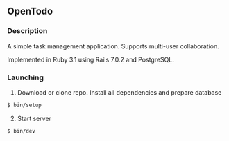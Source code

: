 
## OpenTodo

### Description

A simple task management application.
Supports multi-user collaboration.

Implemented in Ruby 3.1 using Rails 7.0.2 and PostgreSQL.

### Launching

1. Download or clone repo. Install all dependencies and prepare database

```bash
$ bin/setup
```

2. Start server

```bash
$ bin/dev
```
